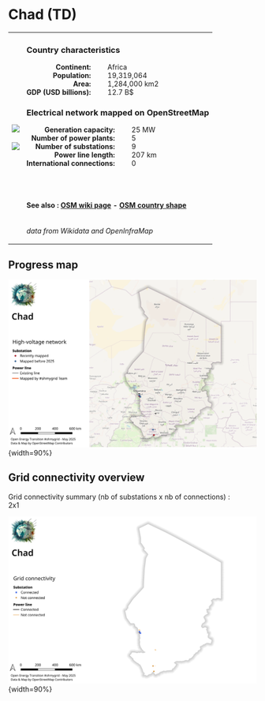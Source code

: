 # Chad (TD)

<table width="90%">
<tr>
<td>
<img src="https://upload.wikimedia.org/wikipedia/commons/4/4b/Flag_of_Chad.svg" width="250">
<br><br>
<img src="https://upload.wikimedia.org/wikipedia/commons/6/6b/TCD_orthographic.svg" width="250"></td>
<td>
<h3>Country characteristics</h3>
<div style="display: inline-block;text-align:right;margin-right:30px;font-weight: bold;">
Continent:<br>Population:<br>Area:<br>GDP (USD billions):
</div>
<div style="display: inline-block;">
Africa<br>19,319,064<br>1,284,000 km2<br>12.7 B$
</div>
<h3>Electrical network mapped on OpenStreetMap</h3>
<div style="display: inline-block;text-align:right;margin-right:30px;font-weight: bold;">Generation capacity:<br>
Number of power plants:<br>
Number of substations:<br>
Power line length:<br>
International connections:<br>
</div>
<div style="display: inline-block;">25 MW<br>
5<br>
9<br>
207 km<br>
0<br>
</div>

<br><br><h4>See also :
<a href="https://wiki.openstreetmap.org/wiki/Power_networks/Chad" target="_blank">OSM wiki page</a> -
<a href="https://openstreetmap.org/relation/2361304" target="_blank">OSM country shape</a>
</h4>

<br><i>data from Wikidata and OpenInfraMap</i>
</td>
</tr>
</table>


## Progress map

![Map](../images/maps_countries/TD/high-voltage-network.png){width=90%}



## Grid connectivity overview

Grid connectivity summary (nb of substations x nb of connections) :<br>2x1

![Map](../images/maps_countries/TD/grid-connectivity.png){width=90%}

